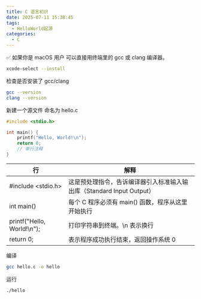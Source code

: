 ```yaml
---
title: C 语言初识
date: 2025-07-11 15:38:45
tags:
  - HelloWorld起源
categories:
  - C
---
```


✅ 如果你是 macOS 用户
可以直接用终端里的 gcc 或 clang 编译器。

```bash
xcode-select --install
```

检查是否安装了 gcc/clang

```bash
gcc --version
clang --version
```

新建一个源文件
命名为 hello.c

```c
#include <stdio.h>

int main() {
    printf("Hello, World!\n");
    return 0;
    // 单行注释
}
```

| 行                         | 解释                                                                  |
| -------------------------- | --------------------------------------------------------------------- |
| #include <stdio.h>         | 这是预处理指令，告诉编译器引入标准输入输出库（Standard Input Output） |
| int main()                 | 每个 C 程序必须有 main() 函数，程序从这里开始执行                     |
| printf("Hello, World!\n"); | 打印字符串到终端。\n 表示换行                                         |
| return 0;                  | 表示程序成功执行结束，返回操作系统 0                                  |

编译

```bash
gcc hello.c -o hello
```

运行

```bash
./hello
```
